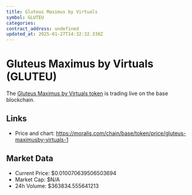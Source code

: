 ```yaml
---
title: Gluteus Maximus by Virtuals
symbol: GLUTEU
categories: 
contract_address: undefined
updated_at: 2025-01-27T14:32:32.338Z
---
```


# Gluteus Maximus by Virtuals (GLUTEU)
The [Gluteus Maximus by Virtuals token](https://moralis.com/chain/base/token/price/gluteus-maximusby-virtuals-1) is trading live on the base blockchain.

## Links
- Price and chart: https://moralis.com/chain/base/token/price/gluteus-maximusby-virtuals-1

## Market Data
- Current Price: $0.010070639506503694
- Market Cap: $N/A
- 24h Volume: $363834.555641213
